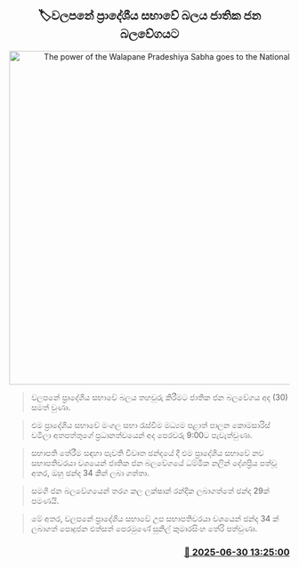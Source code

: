 <p align='center'><b><h2 align='center' title='The power of the Walapane Pradeshiya Sabha goes to the National People's Power'>🏷වලපනේ ප්‍රාදේශීය සභාවේ බලය ජාතික ජන බලවේගයට</h2></b></p>
<p align='center'><img src='https://helakuru.sgp1.cdn.digitaloceanspaces.com/esana/images/lib/npp-399388.jpg' width='600' alt='The power of the Walapane Pradeshiya Sabha goes to the National People's Power'></p>

> වලපනේ ප්‍රාදේශීය සභාවේ බලය තහවුරු කිරීමට ජාතික ජන බලවේගය අද (30) සමත් වුණා.

> එම ප්‍රාදේශිය සභාවේ මංගල සභා රැස්වීම මධ්‍යම පළාත් පාලන කොමසාරිස් චමිලා අතපත්තුගේ ප්‍රධානත්වයෙන් අද පෙරවරු 9:00ට පැවැත්වුණා.

> සභාපති තේරීම සඳහා පැවති විවෘත ඡන්දයේ දී එම ප්‍රාදේශිය සභාවේ නව සභාපතිවරයා වශයෙන් ජාතික ජන බලවේගයේ ධම්මික නලින් දේශප්‍රිය පත්වූ අතර, ඔහු ඡන්ද 34 කින් ලබා ගත්තා‍.

> සමගි ජන බලවේගයෙන් තරග කල ලක්ෂාන් රන්දික ලබාගත්තේ ඡන්ද 29ක් පමණයි.

> මේ අතර, වලපනේ ප්‍රාදේශිය සභාවේ උප සභාපතිවරයා වශයෙන් ඡන්ද 34 ක් ලබාගත් පොදුජන එත්සත් පෙරමුණේ සුනිල් කුමාරසිංහ තේරි පත්වුණා.



<h3 align='right'><a href='https://www.helakuru.lk/esana/p/111452/'>📅 2025-06-30 13:25:00</a></h3>
